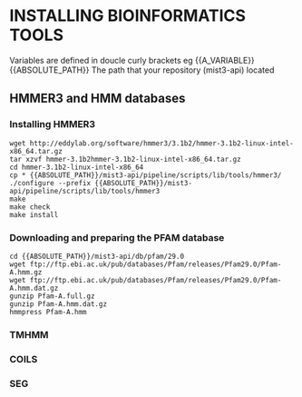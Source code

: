 # INSTALLING BIOINFORMATICS TOOLS

Variables are defined in doucle curly brackets eg {{A_VARIABLE}}
{{ABSOLUTE_PATH}} The path that your repository (mist3-api) located

## HMMER3 and HMM databases

### Installing HMMER3
```
wget http://eddylab.org/software/hmmer3/3.1b2/hmmer-3.1b2-linux-intel-x86_64.tar.gz
tar xzvf hmmer-3.1b2hmmer-3.1b2-linux-intel-x86_64.tar.gz
cd hmmer-3.1b2-linux-intel-x86_64
cp * {{ABSOLUTE_PATH}}/mist3-api/pipeline/scripts/lib/tools/hmmer3/
./configure --prefix {{ABSOLUTE_PATH}}/mist3-api/pipeline/scripts/lib/tools/hmmer3
make
make check
make install
```
### Downloading and preparing the PFAM database 
```
cd {{ABSOLUTE_PATH}}/mist3-api/db/pfam/29.0
wget ftp://ftp.ebi.ac.uk/pub/databases/Pfam/releases/Pfam29.0/Pfam-A.hmm.gz
wget ftp://ftp.ebi.ac.uk/pub/databases/Pfam/releases/Pfam29.0/Pfam-A.hmm.dat.gz
gunzip Pfam-A.full.gz
gunzip Pfam-A.hmm.dat.gz
hmmpress Pfam-A.hmm
```

### TMHMM



### COILS


### SEG
